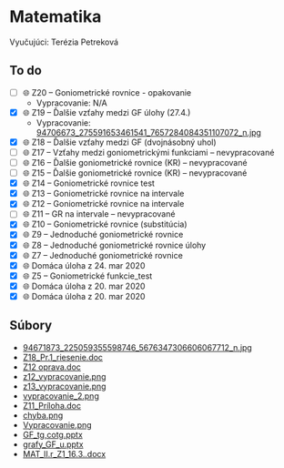 # Matematika

Vyučujúci: Terézia Petreková

## To do

- [ ] :globe_with_meridians: Z20 – Goniometrické rovnice - opakovanie
  - Vypracovanie: N/A
- [x] :globe_with_meridians: Z19 – Ďalšie vzťahy medzi GF úlohy (27.4.)
  - Vypracovanie: [94706673_275591653461541_7657284084351107072_n.jpg](94706673_275591653461541_7657284084351107072_n.jpg)
- [x] :globe_with_meridians: Z18 – Ďalšie vzťahy medzi GF (dvojnásobný uhol)
- [ ] :globe_with_meridians: Z17 – Vzťahy medzi goniometrickými funkciami – nevypracované
- [ ] :globe_with_meridians: Z16 – Ďalšie goniometrické rovnice (KR) – nevypracované
- [ ] :globe_with_meridians: Z15 – Ďalšie goniometrické rovnice (KR) – nevypracované
- [x] :globe_with_meridians: Z14 – Goniometrické rovnice test
- [x] :globe_with_meridians: Z13 – Goniometrické rovnice na intervale
- [x] :globe_with_meridians: Z12 – Goniometrické rovnice na intervale
- [ ] :globe_with_meridians: Z11 – GR na intervale – nevypracované
- [x] :globe_with_meridians: Z10 – Goniometrické rovnice (substitúcia)
- [x] :globe_with_meridians: Z9 – Jednoduché goniometrické rovnice
- [x] :globe_with_meridians: Z8 – Jednoduché goniometrické rovnice úlohy
- [x] :globe_with_meridians: Z7 – Jednoduché goniometrické rovnice
- [x] :globe_with_meridians: Domáca úloha z 24. mar 2020
- [x] :globe_with_meridians: Z5 – Goniometrické funkcie_test
- [x] :globe_with_meridians: Domáca úloha z 20. mar 2020
- [x] :globe_with_meridians: Domáca úloha z 20. mar 2020

## Súbory

- [94671873_225059355598746_5676347306606067712_n.jpg](94671873_225059355598746_5676347306606067712_n.jpg)
-  [Z18_Pr.1_riesenie.doc](Z18_Pr.1_riesenie.doc)
- [Z12 oprava.doc](Z12%20oprava.doc)
- [z12_vypracovanie.png](z12_vypracovanie.PNG)
- [z13_vypracovanie.png](z13_vypracovanie.PNG)
- [vypracovanie_2.png](vypracovanie_2.PNG)
- [Z11_Príloha.doc](Z11_Príloha.doc)
- [chyba.png](chyba.PNG)
- [Vypracovanie.png](Vypracovanie.PNG)
- [GF_tg,cotg.pptx](GF_tg,cotg.pptx)
- [grafy_GF_u.pptx](grafy_GF_u.pptx)
- [MAT_II.r_Z1_16.3..docx](MAT_II.r_Z1_16.3..docx)